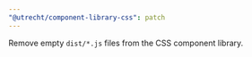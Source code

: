 ```yaml
---
"@utrecht/component-library-css": patch
---
```


Remove empty `dist/*.js` files from the CSS component library.
